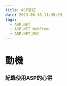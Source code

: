 ```yaml
---
title: ASP筆記
date: 2023-06-16 11:39:19
tags: 
  - ASP.NET
  - ASP.NET_WebFrom
  - ASP.NET_MVC
---
```

# 動機

### 紀錄使用ASP的心得
